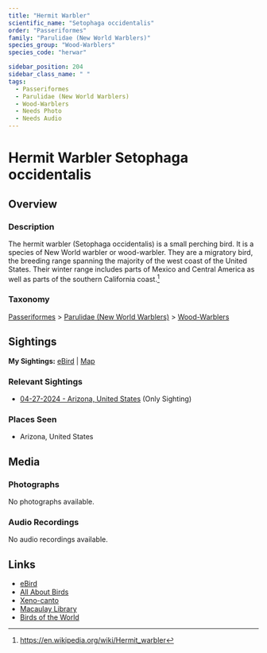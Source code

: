 ```yaml
---
title: "Hermit Warbler"
scientific_name: "Setophaga occidentalis"
order: "Passeriformes"
family: "Parulidae (New World Warblers)"
species_group: "Wood-Warblers"
species_code: "herwar"

sidebar_position: 204
sidebar_class_name: " "
tags: 
  - Passeriformes
  - Parulidae (New World Warblers)
  - Wood-Warblers
  - Needs Photo
  - Needs Audio
---
```


# Hermit Warbler <span className='sci_name'>Setophaga occidentalis</span>

## Overview

### Description
The hermit warbler (Setophaga occidentalis) is a small perching bird. It is a species of New World warbler or wood-warbler. They are a migratory bird, the breeding range spanning the majority of the west coast of the United States. Their winter range includes parts of Mexico and Central America as well as parts of the southern California coast.[^1]

[^1]: https://en.wikipedia.org/wiki/Hermit_warbler

### Taxonomy
[Passeriformes](/tags/passeriformes) > [Parulidae (New World Warblers)](/tags/parulidae-new-world-warblers) > [Wood-Warblers](/tags/wood-warblers)


## Sightings

**My Sightings:** [eBird](https://ebird.org/lifelist?r=world&time=life&spp=herwar) | [Map](/map?species_code=herwar)

### Relevant Sightings

* [04-27-2024 - Arizona, United States](https://ebird.org/checklist/S170587140) (Only Sighting)

### Places Seen

* Arizona, United States



## Media
### Photographs
No photographs available.

### Audio Recordings
No audio recordings available.

## Links
* [eBird](https://ebird.org/species/herwar) 
* [All About Birds](https://www.allaboutbirds.org/guide/herwar) 
* [Xeno-canto](https://www.xeno-canto.org/species/setophaga-occidentalis) 
* [Macaulay Library](https://search.macaulaylibrary.org/catalog?taxonCode=herwar&sort=rating_rank_desc)
* [Birds of the World](https://birdsoftheworld.org/bow/species/herwar)
